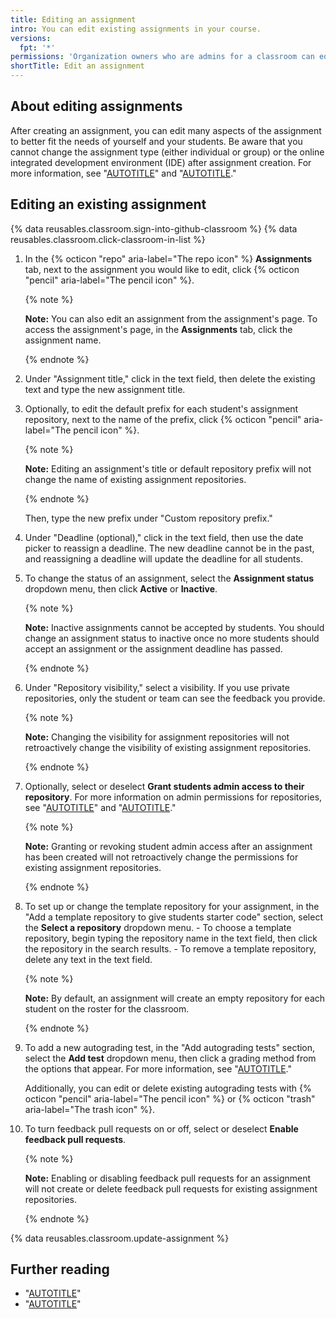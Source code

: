 ```yaml
---
title: Editing an assignment
intro: You can edit existing assignments in your course.
versions:
  fpt: '*'
permissions: 'Organization owners who are admins for a classroom can edit assignments for that classroom. {% data reusables.classroom.classroom-admins-link %}'
shortTitle: Edit an assignment
---
```

## About editing assignments

After creating an assignment, you can edit many aspects of the assignment to better fit the needs of yourself and your students. Be aware that you cannot change the assignment type (either individual or group) or the online integrated development environment (IDE) after assignment creation. For more information, see "[AUTOTITLE](/education/manage-coursework-with-github-classroom/teach-with-github-classroom/create-an-individual-assignment)" and "[AUTOTITLE](/education/manage-coursework-with-github-classroom/teach-with-github-classroom/create-a-group-assignment)."

## Editing an existing assignment

{% data reusables.classroom.sign-into-github-classroom %}
{% data reusables.classroom.click-classroom-in-list %}
1. In the {% octicon "repo" aria-label="The repo icon" %} **Assignments** tab, next to the assignment you would like to edit, click {% octicon "pencil" aria-label="The pencil icon" %}.

    {% note %}

    **Note:** You can also edit an assignment from the assignment's page. To access the assignment's page, in the **Assignments** tab, click the assignment name.

    {% endnote %}

1. Under "Assignment title," click in the text field, then delete the existing text and type the new assignment title.
1. Optionally, to edit the default prefix for each student's assignment repository, next to the name of the prefix, click {% octicon "pencil" aria-label="The pencil icon" %}.

    {% note %}

    **Note:** Editing an assignment's title or default repository prefix will not change the name of existing assignment repositories.

    {% endnote %}

    Then, type the new prefix under "Custom repository prefix."

1. Under "Deadline (optional)," click in the text field, then use the date picker to reassign a deadline. The new deadline cannot be in the past, and reassigning a deadline will update the deadline for all students.
1. To change the status of an assignment, select the **Assignment status** dropdown menu, then click **Active** or **Inactive**.

    {% note %}

    **Note:** Inactive assignments cannot be accepted by students. You should change an assignment status to inactive once no more students should accept an assignment or the assignment deadline has passed.

    {% endnote %}

1.  Under "Repository visibility," select a visibility. If you use private repositories, only the student or team can see the feedback you provide.

    {% note %}

    **Note:** Changing the visibility for assignment repositories will not retroactively change the visibility of existing assignment repositories.

    {% endnote %}

1.  Optionally, select or deselect **Grant students admin access to their repository**. For more information on admin permissions for repositories, see "[AUTOTITLE](/repositories/creating-and-managing-repositories/about-repositories#about-repository-visibility)" and "[AUTOTITLE](/organizations/managing-user-access-to-your-organizations-repositories/repository-roles-for-an-organization)."

    {% note %}

    **Note:** Granting or revoking student admin access after an assignment has been created will not retroactively change the permissions for existing assignment repositories.

    {% endnote %}

1. To set up or change the template repository for your assignment, in the "Add a template repository to give students starter code" section, select the **Select a repository** dropdown menu.
       - To choose a template repository, begin typing the repository name in the text field, then click the repository in the search results.
       - To remove a template repository, delete any text in the text field.

    {% note %}

    **Note:** By default, an assignment will create an empty repository for each student on the roster for the classroom.

    {% endnote %}

1. To add a new autograding test, in the "Add autograding tests" section, select the **Add test** dropdown menu, then click a grading method from the options that appear. For more information, see "[AUTOTITLE](/education/manage-coursework-with-github-classroom/teach-with-github-classroom/use-autograding)."

    Additionally, you can edit or delete existing autograding tests with {% octicon "pencil" aria-label="The pencil icon" %} or {% octicon "trash" aria-label="The trash icon" %}.

1. To turn feedback pull requests on or off, select or deselect **Enable feedback pull requests**.

    {% note %}

    **Note:** Enabling or disabling feedback pull requests for an assignment will not create or delete feedback pull requests for existing assignment repositories.

    {% endnote %}

{% data reusables.classroom.update-assignment %}

## Further reading

- "[AUTOTITLE](/education/manage-coursework-with-github-classroom/teach-with-github-classroom/create-an-individual-assignment)"
- "[AUTOTITLE](/education/manage-coursework-with-github-classroom/teach-with-github-classroom/create-a-group-assignment)"
